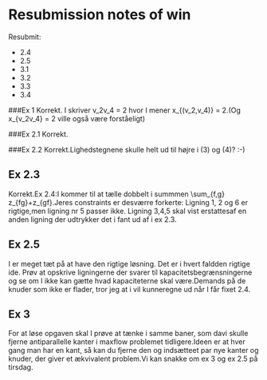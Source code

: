 Resubmission notes of win
=========================

Resubmit:

 - 2.4
 - 2.5
 - 3.1
 - 3.2
 - 3.3
 - 3.4

###Ex 1
Korrekt. I skriver v_2v_4 = 2 hvor I mener x_{(v_2,v_4)} = 2.(Og
x_{v_2v_4} = 2 ville også være forståeligt)

###Ex 2.1
Korrekt.

###Ex 2.2
Korrekt.Lighedstegnene skulle helt ud til højre i (3) og (4)? :-)

Ex 2.3
------
Korrekt.Ex 2.4:I kommer til at tælle dobbelt i summmen \sum_{f,g}
z_{fg}+z_{gf}.Jeres constraints er desværre forkerte: Ligning 1, 2 og 6 er
rigtige,men ligning nr 5 passer ikke. Ligning 3,4,5 skal vist erstattesaf en
anden ligning der udtrykker det i fant ud af i ex 2.3.

Ex 2.5
------
I er meget tæt på at have den rigtige løsning. Det er i hvert faldden rigtige
ide. Prøv at opskrive ligningerne der svarer til kapacitetsbegrænsningerne og se
om I ikke kan gætte hvad kapaciteterne skal være.Demands på de knuder som ikke
er flader, tror jeg at i vil kunneregne ud når I får fixet 2.4.

Ex 3
----
For at løse opgaven skal I prøve at tænke i samme baner, som davi skulle fjerne
antiparallelle kanter i maxflow problemet tidligere.Ideen er at hver gang man
har en kant, så kan du fjerne den og indsætteet par nye kanter og knuder, der
giver et ækvivalent problem.Vi kan snakke om ex 3 og ex 2.5 på tirsdag.